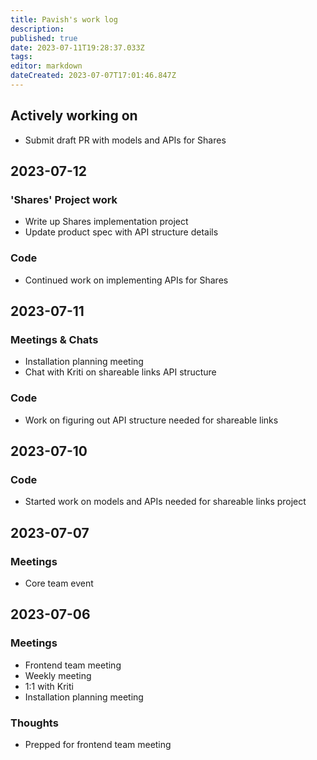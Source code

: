 ```yaml
---
title: Pavish's work log
description: 
published: true
date: 2023-07-11T19:28:37.033Z
tags: 
editor: markdown
dateCreated: 2023-07-07T17:01:46.847Z
---
```


## Actively working on
* Submit draft PR with models and APIs for Shares

## 2023-07-12
### 'Shares' Project work
* Write up Shares implementation project
* Update product spec with API structure details

### Code
* Continued work on implementing APIs for Shares

## 2023-07-11
### Meetings & Chats
* Installation planning meeting
* Chat with Kriti on shareable links API structure

### Code
* Work on figuring out API structure needed for shareable links

## 2023-07-10
### Code
* Started work on models and APIs needed for shareable links project

## 2023-07-07
### Meetings
* Core team event

## 2023-07-06
### Meetings
* Frontend team meeting
* Weekly meeting
* 1:1 with Kriti
* Installation planning meeting

### Thoughts
* Prepped for frontend team meeting
